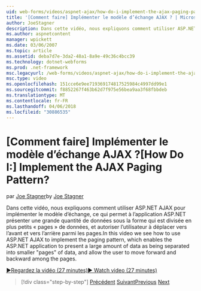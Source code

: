 ```yaml
---
uid: web-forms/videos/aspnet-ajax/how-do-i-implement-the-ajax-paging-pattern
title: '[Comment faire] Implémenter le modèle d’échange AJAX ? | Microsoft Docs'
author: JoeStagner
description: Dans cette vidéo, nous expliquons comment utiliser ASP.NET AJAX pour implémenter le modèle d’échange, ce qui permet à l’application ASP.NET présenter une grande quantité de données Bein...
ms.author: aspnetcontent
manager: wpickett
ms.date: 03/06/2007
ms.topic: article
ms.assetid: deba7d7e-3da2-48a1-8a9e-49c36c4bcc39
ms.technology: dotnet-webforms
ms.prod: .net-framework
msc.legacyurl: /web-forms/videos/aspnet-ajax/how-do-i-implement-the-ajax-paging-pattern
msc.type: video
ms.openlocfilehash: 151cce6e9ee719369174817525984c4997dd99e1
ms.sourcegitcommit: f8852267f463b62d7f975e56bea9aa3f68fbbdeb
ms.translationtype: MT
ms.contentlocale: fr-FR
ms.lasthandoff: 04/06/2018
ms.locfileid: "30886535"
---
```

<a name="how-do-i-implement-the-ajax-paging-pattern"></a><span data-ttu-id="46ca8-104">[Comment faire] Implémenter le modèle d’échange AJAX ?</span><span class="sxs-lookup"><span data-stu-id="46ca8-104">[How Do I:] Implement the AJAX Paging Pattern?</span></span>
====================
<span data-ttu-id="46ca8-105">par [Joe Stagner](https://github.com/JoeStagner)</span><span class="sxs-lookup"><span data-stu-id="46ca8-105">by [Joe Stagner](https://github.com/JoeStagner)</span></span>

<span data-ttu-id="46ca8-106">Dans cette vidéo, nous expliquons comment utiliser ASP.NET AJAX pour implémenter le modèle d’échange, ce qui permet à l’application ASP.NET présenter une grande quantité de données sous la forme qui est divisée en plus petits « pages » de données, et autoriser l’utilisateur à déplacer vers l’avant et vers l’arrière parmi les pages.</span><span class="sxs-lookup"><span data-stu-id="46ca8-106">In this video we see how to use ASP.NET AJAX to implement the paging pattern, which enables the ASP.NET application to present a large amount of data as being separated into smaller "pages" of data, and allow the user to move forward and backward among the pages.</span></span>

[<span data-ttu-id="46ca8-107">&#9654;Regardez la vidéo (27 minutes)</span><span class="sxs-lookup"><span data-stu-id="46ca8-107">&#9654; Watch video (27 minutes)</span></span>](https://channel9.msdn.com/Blogs/ASP-NET-Site-Videos/how-do-i-implement-the-ajax-paging-pattern)

> [!div class="step-by-step"]
> <span data-ttu-id="46ca8-108">[Précédent](how-do-i-implement-the-predictive-fetch-pattern-for-ajax.md)
> [Suivant](how-do-i-implement-the-ajax-incremental-page-display-pattern.md)</span><span class="sxs-lookup"><span data-stu-id="46ca8-108">[Previous](how-do-i-implement-the-predictive-fetch-pattern-for-ajax.md)
[Next](how-do-i-implement-the-ajax-incremental-page-display-pattern.md)</span></span>
